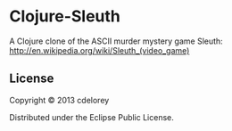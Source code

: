# Clojure-Sleuth

A Clojure clone of the ASCII murder mystery game Sleuth:
http://en.wikipedia.org/wiki/Sleuth_(video_game)


## License

Copyright © 2013 cdelorey

Distributed under the Eclipse Public License.
